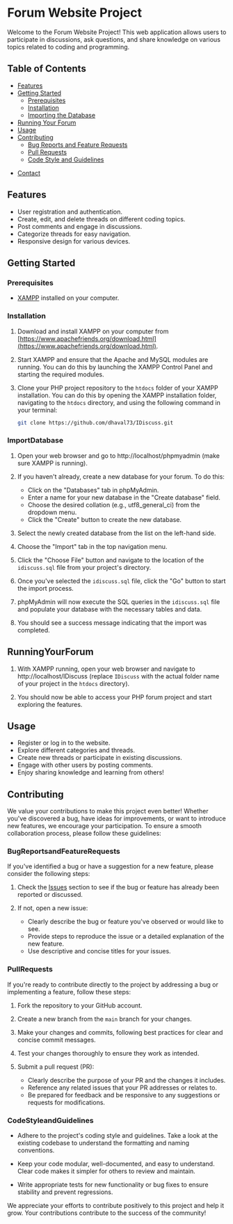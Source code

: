 # Forum Website Project

Welcome to the Forum Website Project! This web application allows users to participate in discussions, ask questions, and share knowledge on various topics related to coding and programming.

## Table of Contents

- [Features](#features)
- [Getting Started](#getting-started)
  - [Prerequisites](#prerequisites)
  - [Installation](#installation)
  - [Importing the Database](#ImportDatabase)
- [Running Your Forum](#RunningYourForum)
- [Usage](#usage)
- [Contributing](#contributing)
    - [Bug Reports and Feature Requests](#BugReportsandFeatureRequests)
    - [Pull Requests](#PullRequests)
    - [Code Style and Guidelines](#CodeStyleandGuidelines)

<!-- - [License](#license) -->
- [Contact](#contact)

## Features

- User registration and authentication.
- Create, edit, and delete threads on different coding topics.
- Post comments and engage in discussions.
- Categorize threads for easy navigation.
- Responsive design for various devices.

## Getting Started

### Prerequisites

- [XAMPP](https://www.apachefriends.org/download.html) installed on your computer.

### Installation

1. Download and install XAMPP on your computer from [https://www.apachefriends.org/download.html](https://www.apachefriends.org/download.html).

2. Start XAMPP and ensure that the Apache and MySQL modules are running. You can do this by launching the XAMPP Control Panel and starting the required modules.

3. Clone your PHP project repository to the `htdocs` folder of your XAMPP installation. You can do this by opening the XAMPP installation folder, navigating to the `htdocs` directory, and using the following command in your terminal:

   ```sh
   git clone https://github.com/dhaval73/IDiscuss.git

### ImportDatabase

1. Open your web browser and go to http://localhost/phpmyadmin (make sure XAMPP is running).

2. If you haven't already, create a new database for your forum. To do this:
   - Click on the "Databases" tab in phpMyAdmin.
   - Enter a name for your new database in the "Create database" field.
   - Choose the desired collation (e.g., utf8_general_ci) from the dropdown menu.
   - Click the "Create" button to create the new database.

3. Select the newly created database from the list on the left-hand side.

4. Choose the "Import" tab in the top navigation menu.

5. Click the "Choose File" button and navigate to the location of the `idiscuss.sql` file from your project's directory.

6. Once you've selected the `idiscuss.sql` file, click the "Go" button to start the import process.

7. phpMyAdmin will now execute the SQL queries in the `idiscuss.sql` file and populate your database with the necessary tables and data.

8. You should see a success message indicating that the import was completed.


## RunningYourForum

1. With XAMPP running, open your web browser and navigate to http://localhost/IDiscuss (replace `IDiscuss` with the actual folder name of your project in the `htdocs` directory).

2. You should now be able to access your PHP forum project and start exploring the features.





## Usage
- Register or log in to the website.
- Explore different categories and threads.
- Create new threads or participate in existing discussions.
- Engage with other users by posting comments.
- Enjoy sharing knowledge and learning from others!

## Contributing

We value your contributions to make this project even better! Whether you've discovered a bug, have ideas for improvements, or want to introduce new features, we encourage your participation. To ensure a smooth collaboration process, please follow these guidelines:

### BugReportsandFeatureRequests

If you've identified a bug or have a suggestion for a new feature, please consider the following steps:

1. Check the [Issues](https://github.com/yourusername/your-forum-project/issues) section to see if the bug or feature has already been reported or discussed.

2. If not, open a new issue:
   - Clearly describe the bug or feature you've observed or would like to see.
   - Provide steps to reproduce the issue or a detailed explanation of the new feature.
   - Use descriptive and concise titles for your issues.

### PullRequests

If you're ready to contribute directly to the project by addressing a bug or implementing a feature, follow these steps:

1. Fork the repository to your GitHub account.

2. Create a new branch from the `main` branch for your changes.

3. Make your changes and commits, following best practices for clear and concise commit messages.

4. Test your changes thoroughly to ensure they work as intended.

5. Submit a pull request (PR):
   - Clearly describe the purpose of your PR and the changes it includes.
   - Reference any related issues that your PR addresses or relates to.
   - Be prepared for feedback and be responsive to any suggestions or requests for modifications.

### CodeStyleandGuidelines

- Adhere to the project's coding style and guidelines. Take a look at the existing codebase to understand the formatting and naming conventions.

- Keep your code modular, well-documented, and easy to understand. Clear code makes it simpler for others to review and maintain.

- Write appropriate tests for new functionality or bug fixes to ensure stability and prevent regressions.

We appreciate your efforts to contribute positively to this project and help it grow. Your contributions contribute to the success of the community!



